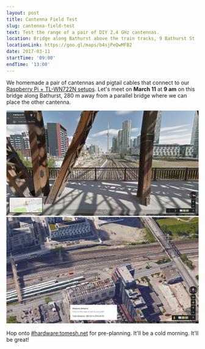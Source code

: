 ```yaml
---
layout: post
title: Cantenna Field Test
slug: cantenna-field-test
text: Test the range of a pair of DIY 2.4 GHz cantennas.
location: Bridge along Bathurst above the train tracks, 9 Bathurst St
locationLink: https://goo.gl/maps/b4sjPeQwMFB2
date: 2017-03-11
startTime: '09:00'
endTime: '13:00'
---
```


We homemade a pair of cantennas and pigtail cables that connect to our [Raspberry Pi + TL-WN722N setups](https://github.com/tomeshnet/prototype-cjdns-pi2). Let's meet on **March 11** at **9 am** on this bridge along Bathurst, 280 m away from a parallel bridge where we can place the other cantenna.

<img src="/images/2017-03-11-cantenna-field-test-0.jpg" alt="Bridge along Bathurst above the train tracks">

<img src="/images/2017-03-11-cantenna-field-test-1.jpg" alt="Parallel bridges 280 m apart">

Hop onto [#hardware:tomesh.net](https://chat.tomesh.net/#/room/#hardware:tomesh.net) for pre-planning. It'll be a cold morning. It'll be great!
